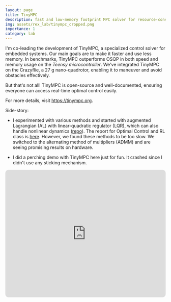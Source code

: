 ```yaml
---
layout: page
title: TinyMPC
description: fast and low-memory footprint MPC solver for resource-constrained embedded systems
img: assets/rex_lab/tinympc_cropped.png
importance: 1
category: lab
---
```


I'm co-leading the development of TinyMPC, a specialized control solver for embedded systems. Our main goals are to make it faster and use less memory. In benchmarks, TinyMPC outperforms OSQP in both speed and memory usage on the *Teensy microcontroller*. We've integrated TinyMPC on the Crazyflie, a 27 g nano-quadrotor, enabling it to maneuver and avoid obstacles effectively.

But that's not all! TinyMPC is open-source and well-documented, ensuring everyone can access real-time optimal control easily.

For more details, visit <https://tinympc.org>.

Side-story:

- I experimented with various methods and started with augmented Lagrangian (AL) with linear-quadratic regulator (LQR), which can also handle nonlinear dynamics ([repo](https://github.com/RoboticExplorationLab/TinyMPC-AL)). The report for Optimal Control and RL class is [here](/assets/pdf/OCRL_Final_Report.pdf). However, we found these methods to be too slow. We switched to the alternating method of multipliers (ADMM) and are seeing promising results on hardware.

- I did a perching demo with TinyMPC here just for fun. It crashed since I didn't use any sticking mechanism.

<iframe height="400" src="https://www.youtube.com/embed/KoU2wr9nAFI?si=xOhNq-maZIsaCQWE" title="YouTube video player" frameborder="0" style="border: 0px solid #bbb; border-radius: 10px; width: 100%;" allow="accelerometer; autoplay; clipboard-write; encrypted-media; gyroscope; picture-in-picture" allowfullscreen=""></iframe>
